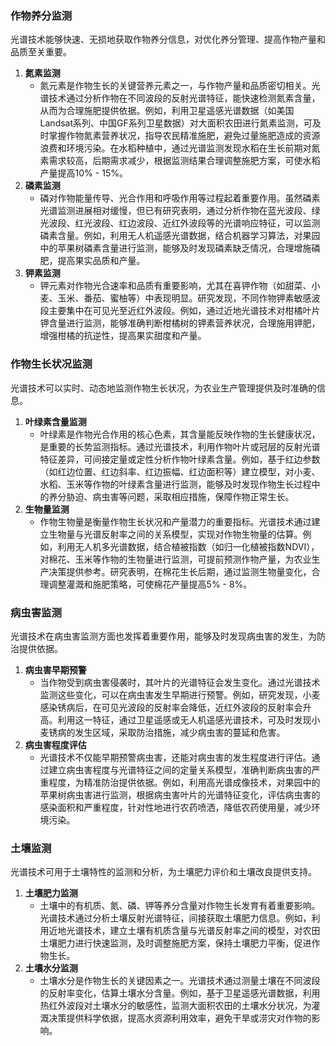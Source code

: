 ### 作物养分监测
光谱技术能够快速、无损地获取作物养分信息，对优化养分管理、提高作物产量和品质至关重要。
1. **氮素监测**
   - 氮元素是作物生长的关键营养元素之一，与作物产量和品质密切相关。光谱技术通过分析作物在不同波段的反射光谱特征，能快速检测氮素含量，从而为合理施肥提供依据。例如，利用卫星遥感光谱数据（如美国Landsat系列、中国GF系列卫星数据）对大面积农田进行氮素监测，可及时掌握作物氮素营养状况，指导农民精准施肥，避免过量施肥造成的资源浪费和环境污染。在水稻种植中，通过光谱监测发现水稻在生长前期对氮素需求较高，后期需求减少，根据监测结果合理调整施肥方案，可使水稻产量提高10% - 15%。
2. **磷素监测**
   - 磷对作物能量传导、光合作用和呼吸作用等过程起着重要作用。虽然磷素光谱监测进展相对缓慢，但已有研究表明，通过分析作物在蓝光波段、绿光波段、红光波段、红边波段、近红外波段等的光谱响应特征，可以监测磷素含量。例如，利用无人机遥感光谱数据，结合机器学习算法，对果园中的苹果树磷素含量进行监测，能够及时发现磷素缺乏情况，合理增施磷肥，提高果实品质和产量。
3. **钾素监测**
   - 钾元素对作物光合速率和品质有重要影响，尤其在喜钾作物（如甜菜、小麦、玉米、番茄、蜜柚等）中表现明显。研究发现，不同作物钾素敏感波段主要集中在可见光至近红外波段。例如，通过近地光谱技术对柑橘叶片钾含量进行监测，能够准确判断柑橘树的钾素营养状况，合理施用钾肥，增强柑橘的抗逆性，提高果实甜度和产量。
### 作物生长状况监测
光谱技术可以实时、动态地监测作物生长状况，为农业生产管理提供及时准确的信息。
1. **叶绿素含量监测**
   - 叶绿素是作物光合作用的核心色素，其含量能反映作物的生长健康状况，是重要的长势监测指标。通过光谱技术，利用作物叶片或冠层的反射光谱特征差异，可间接定量或定性分析作物叶绿素含量。例如，基于红边参数（如红边位置、红边斜率、红边振幅、红边面积等）建立模型，对小麦、水稻、玉米等作物的叶绿素含量进行监测，能够及时发现作物生长过程中的养分胁迫、病虫害等问题，采取相应措施，保障作物正常生长。
2. **生物量监测**
   - 作物生物量是衡量作物生长状况和产量潜力的重要指标。光谱技术通过建立生物量与光谱反射率之间的关系模型，实现对作物生物量的估算。例如，利用无人机多光谱数据，结合植被指数（如归一化植被指数NDVI），对棉花、玉米等作物的生物量进行监测，可提前预测作物产量，为农业生产决策提供参考。研究表明，在棉花生长后期，通过监测生物量变化，合理调整灌溉和施肥策略，可使棉花产量提高5% - 8%。
### 病虫害监测
光谱技术在病虫害监测方面也发挥着重要作用，能够及时发现病虫害的发生，为防治提供依据。
1. **病虫害早期预警**
   - 当作物受到病虫害侵袭时，其叶片的光谱特征会发生变化。通过光谱技术监测这些变化，可以在病虫害发生早期进行预警。例如，研究发现，小麦感染锈病后，在可见光波段的反射率会降低，近红外波段的反射率会升高。利用这一特征，通过卫星遥感或无人机遥感光谱技术，可及时发现小麦锈病的发生区域，采取防治措施，减少病虫害的蔓延和危害。
2. **病虫害程度评估**
   - 光谱技术不仅能早期预警病虫害，还能对病虫害的发生程度进行评估。通过建立病虫害程度与光谱特征之间的定量关系模型，准确判断病虫害的严重程度，为精准防治提供依据。例如，利用高光谱成像技术，对果园中的苹果树病虫害进行监测，根据病虫害叶片的光谱特征变化，评估病虫害的感染面积和严重程度，针对性地进行农药喷洒，降低农药使用量，减少环境污染。
### 土壤监测
光谱技术可用于土壤特性的监测和分析，为土壤肥力评价和土壤改良提供支持。
1. **土壤肥力监测**
   - 土壤中的有机质、氮、磷、钾等养分含量对作物生长发育有着重要影响。光谱技术通过分析土壤反射光谱特征，间接获取土壤肥力信息。例如，利用近地光谱技术，建立土壤有机质含量与光谱反射率之间的模型，对农田土壤肥力进行快速监测，及时调整施肥方案，保持土壤肥力平衡，促进作物生长。
2. **土壤水分监测**
   - 土壤水分是作物生长的关键因素之一。光谱技术通过测量土壤在不同波段的反射率变化，估算土壤水分含量。例如，基于卫星遥感光谱数据，利用热红外波段对土壤水分的敏感性，监测大面积农田的土壤水分状况，为灌溉决策提供科学依据，提高水资源利用效率，避免干旱或涝灾对作物的影响。